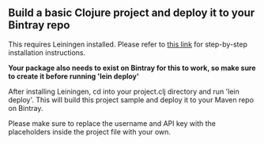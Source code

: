 ## Build a basic Clojure project and deploy it to your Bintray repo

This requires Leiningen installed. Please refer to [this link](http://leiningen.org/#install) for step-by-step installation instructions.

**Your package also needs to exist on Bintray for this to work, so make sure to create it before running 'lein deploy'**

After installing Leiningen, cd into your project.clj directory and run 'lein deploy'. This will build this project sample and deploy it to your Maven repo on Bintray.

Please make sure to replace the username and API key with the placeholders inside the project file with your own.

